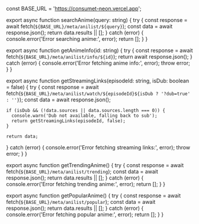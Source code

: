 const BASE_URL = 'https://consumet-neon.vercel.app';

export async function searchAnime(query: string) {
  try {
    const response = await fetch(`${BASE_URL}/meta/anilist/${query}`);
    const data = await response.json();
    return data.results || [];
  } catch (error) {
    console.error('Error searching anime:', error);
    return [];
  }
}

export async function getAnimeInfo(id: string) {
  try {
    const response = await fetch(`${BASE_URL}/meta/anilist/info/${id}`);
    return await response.json();
  } catch (error) {
    console.error('Error fetching anime info:', error);
    throw error;
  }
}

export async function getStreamingLinks(episodeId: string, isDub: boolean = false) {
  try {
    const response = await fetch(`${BASE_URL}/meta/anilist/watch/${episodeId}${isDub ? '?dub=true' : ''}`);
    const data = await response.json();
    
    if (isDub && (!data.sources || data.sources.length === 0)) {
      console.warn('Dub not available, falling back to sub');
      return getStreamingLinks(episodeId, false);
    }
    
    return data;
  } catch (error) {
    console.error('Error fetching streaming links:', error);
    throw error;
  }
}

export async function getTrendingAnime() {
  try {
    const response = await fetch(`${BASE_URL}/meta/anilist/trending`);
    const data = await response.json();
    return data.results || [];
  } catch (error) {
    console.error('Error fetching trending anime:', error);
    return [];
  }
}

export async function getPopularAnime() {
  try {
    const response = await fetch(`${BASE_URL}/meta/anilist/popular`);
    const data = await response.json();
    return data.results || [];
  } catch (error) {
    console.error('Error fetching popular anime:', error);
    return [];
  }
}

